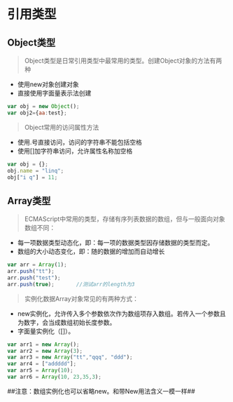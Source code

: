 # 引用类型 

## Object类型

> Object类型是日常引用类型中最常用的类型。创建Object对象的方法有两种
+ 使用new对象创建对象
+ 直接使用字面量表示法创建

```javascript
var obj = new Object();
var obj2={aa:test};
```

> Object常用的访问属性方法
+ 使用.号直接访问，访问的字符串不能包括空格
+ 使用[]加字符串访问，允许属性名称加空格


```javascript
var obj = {};
obj.name = "linq";
obj["i q"] = 11;
```

## Array类型

> ECMAScript中常用的类型，存储有序列表数据的数组，但与一般面向对象数组不同：
+ 每一项数据类型动态化，即：每一项的数据类型因存储数据的类型而定。
+ 数组的大小动态变化，即：随的数据的增加而自动增长

```javascript
var arr = Array(1);
arr.push("tt");
arr.push("test");
arr.push(true);       //测试arr的length为3
```

> 实例化数据Array对象常见的有两种方式：
* new实例化，允许传入多个参数依次作为数组项存入数组。若传入一个参数且为数字，会当成数组初始长度参数。
* 字面量实例化（[]）。

```javascript
var arr1 = new Array();
var arr2 = new Array(3);
var arr3 = new Array("tt","qqq", "ddd");
var arr4 = ["addddd"];
var arr5 = Array(10);
var arr6 = Array(10, 23,35,3);
```

##注意：数组实例化也可以省略new。和带New用法含义一模一样##


